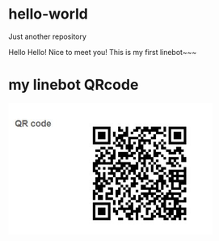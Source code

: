 # hello-world
Just another repository

Hello Hello! Nice to meet you!
This is my first linebot~~~


# my linebot QRcode

![image](https://github.com/a0193034/hello-world/blob/master/QR_code.JPG)
